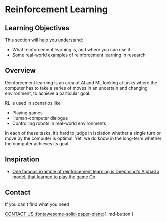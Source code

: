 # Reinforcement Learning


## Learning Objectives

This section will help you understand:

- What reinforcement learning is, and where you can use it
- Some real-world examples of reinforcement learning in research



## Overview
Reinforcement learning is an area of AI and ML looking at tasks where the computer has to take a series of moves in an uncertain and changing environment, to achieve a particular goal. 

RL is used in scenarios like

- Playing games
- Human-computer dialogue
- Controlling robots in real-world environments

In each of these tasks, it’s hard to judge in isolation whether a single turn or move by the computer is optimal. Yet, we do know in the long-term whether the computer achieves its goal.


## Inspiration

- [One famous example of reinforcement learning is Deepmind's AlphaGo model, that learned to play the game Go](https://deepmind.google/technologies/alphago/)


## Contact

If you can't find what you need

[CONTACT US :fontawesome-solid-paper-plane:](mailto:accelerate-mle@cst.cam.ac.uk){ .md-button }





